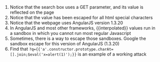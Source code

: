 1. Notice that the search box uses a GET parameter, and its value is reflected on the page
2. Notice that the value has been escaped for all html special characters
3. Notice that the webpage uses AngularJS version 1.3.20
4. In AngularJS and most other frameworks, {{interpolated}} values run in a sandbox in which you cannot run most regular Javascript
5. Sometimes, there is a way to escape those sandboxes. Google the sandbox escape for this version of AngularJS (1.3.20)
6. Find that `?q={{'a'.constructor.prototype.charAt=[].join;$eval('x=alert(1)');}}` is an example of a working attack
